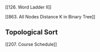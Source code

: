 [[126. Word Ladder II]]

[[863. All Nodes Distance K in Binary Tree]]
## Topological Sort

[[207. Course Schedule]]